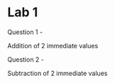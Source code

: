 # Lab 1

Question 1 - 

Addition of 2 immediate values

Question 2 - 

Subtraction of 2 immediate values
